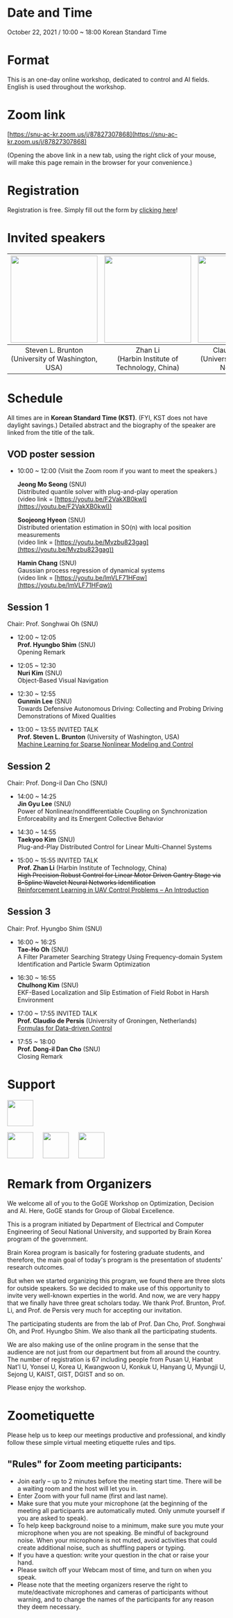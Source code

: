 
# Date and Time

October 22, 2021 / 10:00 ~ 18:00 Korean Standard Time 

# Format

This is an one-day online workshop, dedicated to control and AI fields. 
English is used throughout the workshop.

# Zoom link

[https://snu-ac-kr.zoom.us/j/87827307868](https://snu-ac-kr.zoom.us/j/87827307868)

(Opening the above link in a new tab, using the right click of your mouse, will make this page remain in the browser for your convenience.)

# Registration

Registration is free. Simply fill out the form by [clicking here](https://docs.google.com/forms/d/e/1FAIpQLSdvDSo2zXgGVEOlqz3kW3DG5WVRPVUBpnJNx5Isp_im8yIVCw/viewform?usp=sf_link)!


# Invited speakers

| <img src="{{site.baseurl}}/image/Steve4smallCroppedJPG.jpg" height="200"> | <img src="{{site.baseurl}}/image/Li.jpeg" height="200"> | <img src="{{site.baseurl}}/image/claudio_low.jpg" height="200"> | 
| :-: | :-: | :-: |
| Steven L. Brunton <br /> (University of Washington, USA) | Zhan Li <br /> (Harbin Institute of Technology, China) | Claudio de Persis <br /> (University of Groningen, Netherlands) |

# Schedule

All times are in **Korean Standard Time (KST)**. (FYI, KST does not have daylight savings.) 
Detailed abstract and the biography of the speaker are linked from the title of the talk.

## VOD poster session

- 10:00 ~ 12:00  (Visit the Zoom room if you want to meet the speakers.)  

  **Jeong Mo Seong** (SNU)  
  Distributed quantile solver with plug-and-play operation  
  (video link = [https://youtu.be/F2VakXB0kwI](https://youtu.be/F2VakXB0kwI))
  
  **Soojeong Hyeon** (SNU)  
  Distributed orientation estimation in SO(n) with local position measurements  
  (video link = [https://youtu.be/Mvzbu823gag](https://youtu.be/Mvzbu823gag))  
  
  **Hamin Chang**	(SNU)  
  Gaussian process regression of dynamical systems  
  (video link = [https://youtu.be/lmVLF71HFqw](https://youtu.be/lmVLF71HFqw))  


## Session 1
Chair: Prof. Songhwai Oh (SNU)

- 12:00 ~ 12:05  
 **Prof. Hyungbo Shim** (SNU)  
 Opening Remark  
 
- 12:05 ~ 12:30  
 **Nuri Kim** (SNU)  
 Object-Based Visual Navigation
 
- 12:30 ~ 12:55  
 **Gunmin Lee** (SNU)  
 Towards Defensive Autonomous Driving: Collecting and Probing Driving Demonstrations of Mixed Qualities
 
- 13:00 ~ 13:55  INVITED TALK  
 **Prof. Steven L. Brunton** (University of Washington, USA)  
 [Machine Learning for Sparse Nonlinear Modeling and Control](/invited1.md)

## Session 2
Chair: Prof. Dong-il Dan Cho (SNU)

- 14:00 ~ 14:25  
 **Jin Gyu Lee** (SNU)  
 Power of Nonlinear/nondifferentiable Coupling on Synchronization Enforceability and its Emergent Collective Behavior
 
- 14:30 ~ 14:55  
 **Taekyoo Kim** (SNU)  
 Plug-and-Play Distributed Control for Linear Multi-Channel Systems
 
- 15:00 ~ 15:55  INVITED TALK  
 **Prof. Zhan Li** (Harbin Institute of Technology, China)  
 ~~High Precision Robust Control for Linear Motor Driven Gantry Stage via B-Spline Wavelet Neural Networks Identification~~  
 [Reinforcement Learning in UAV Control Problems – An Introduction](/invited2.md)
 
## Session 3
Chair: Prof. Hyungbo Shim (SNU)

- 16:00 ~ 16:25  
 **Tae-Ho Oh** (SNU)  
 A Filter Parameter Searching Strategy Using Frequency-domain System Identification and Particle Swarm Optimization
 
- 16:30 ~ 16:55  
 **Chulhong Kim** (SNU)  
 EKF-Based Localization and Slip Estimation of Field Robot in Harsh Environment
 
- 17:00 ~ 17:55  INVITED TALK  
 **Prof. Claudio de Persis** (University of Groningen, Netherlands)  
 [Formulas for Data-driven Control](/invited3.md)
 
- 17:55 ~ 18:00  
 **Prof. Dong-il Dan Cho** (SNU)  
 Closing Remark


# Support

<img src="{{site.baseurl}}/image/logo-bk21it.png" height="60">

<img src="{{site.baseurl}}/image/NML.jfif" height="60"> &emsp; <img src="{{site.baseurl}}/image/RLLAB.jpg" height="60"> &emsp; <img src="{{site.baseurl}}/image/CDSL.jpg" height="60">


# Remark from Organizers

We welcome all of you to the GoGE Workshop on Optimization, Decision and AI. Here, GoGE stands for Group of Global Excellence.

This is a program initiated by Department of Electrical and Computer Engineering of Seoul National University, and supported by Brain Korea program of the government.

Brain Korea program is basically for fostering graduate students, and therefore, the main goal of today's program is the presentation of students' research outcomes.

But when we started organizing this program, we found there are three slots for outside speakers. So we decided to make use of this opportunity to invite very well-known experties in the world. And now, we are very happy that we finally have three great scholars today. We thank Prof. Brunton, Prof. Li, and Prof. de Persis very much for accepting our invitation.

The participating students are from the lab of Prof. Dan Cho, Prof. Songhwai Oh, and Prof. Hyungbo Shim. We also thank all the participating students.

We are also making use of the online program in the sense that the audience are not just from our department but from all around the country. The number of registration is 67 including people from Pusan U, Hanbat Nat'l U, Yonsei U, Korea U, Kwangwoon U, Konkuk U, Hanyang U, Myungji U, Sejong U, KAIST, GIST, DGIST and so on.

Please enjoy the workshop.


# Zoometiquette

Please help us to keep our meetings productive and professional, and kindly follow these simple virtual meeting etiquette rules and tips.

## "Rules" for Zoom meeting participants:
- Join early – up to 2 minutes before the meeting start time. There will be a waiting room and the host will let you in.
- Enter Zoom with your full name (first and last name).
- Make sure that you mute your microphone (at the beginning of the meeting all participants are automatically muted. Only unmute yourself if you are asked to speak).
- To help keep background noise to a minimum, make sure you mute your microphone when you are not speaking. Be mindful of background noise. When your microphone is not muted, avoid activities that could create additional noise, such as shuffling papers or typing.
- If you have a question: write your question in the chat or raise your hand.
- Please switch off your Webcam most of time, and turn on when you speak.
- Please note that the meeting organizers reserve the right to mute/deactivate microphones and cameras of participants without warning, and to change the names of the participants for any reason they deem necessary.



